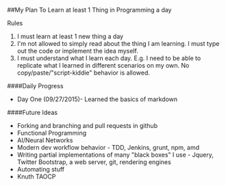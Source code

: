 ##My Plan To Learn at least 1 Thing in Programming a day

Rules

1. I must learn at least 1 new thing a day
2. I'm not allowed to simply read about the thing I am learning. I must type out the code or implement the idea myself.
3. I must understand what I learn each day. E.g. I need to be able to replicate what I learned in different scenarios on my own. No copy/paste/"script-kiddie" behavior is allowed.


####Daily Progress
* Day One (09/27/2015)- Learned the basics of markdown


####Future Ideas
* Forking and branching and pull requests in github
* Functional Programming
* AI/Neural Networks
* Modern dev workflow behavior - TDD, Jenkins, grunt,  npm, amd
* Writing partial implementations of many "black boxes" I use - Jquery, Twitter Bootstrap, a web server, git, rendering engines
* Automating stuff
* Knuth TAOCP
